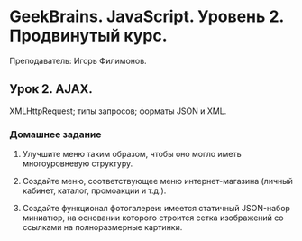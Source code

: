 # GeekBrains. JavaScript. Уровень 2. Продвинутый курс.
Преподаватель: Игорь Филимонов.

## Урок 2. AJAX.
XMLHttpRequest; типы запросов; форматы JSON и XML.

### Домашнее задание

1. Улучшите меню таким образом, чтобы оно могло иметь многоуровневую структуру.

2. Создайте меню, соответствующее меню интернет-магазина (личный кабинет, каталог, промоакции и т.д.).

3. Создайте функционал фотогалереи: имеется статичный JSON-набор миниатюр, на основании которого строится сетка изображений со ссылками на полноразмерные картинки.